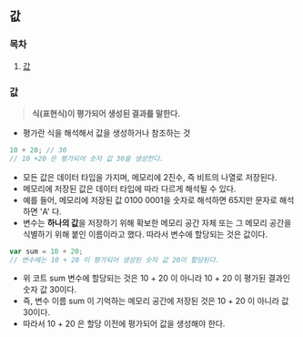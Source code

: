 ## 값

### 목차

1. [값](#값-1)


### 값

> **식(표현식)이 평가되어 생성된 결과를 말한다.**

- 평가란 식을 해석해서 값을 생성하거나 참조하는 것

```javascript
10 + 20; // 30
// 10 +20 은 평가되어 숫자 값 30을 생성한다.
```

- 모든 값은 데이터 타입을 가지며, 메모리에 2진수, 즉 비트의 나열로 저장된다.
- 메모리에 저장된 값은 데이터 타입에 따라 다르게 해석될 수 있다.
- 예를 들어, 메모리에 저장된 값 0100 0001을 숫자로 해석하면 65지만 문자로 해석하면 'A' 다.
- 변수는 **하나의 값**을 저장하기 위해 확보한 메모리 공간 자체 또는 그 메모리 공간을 식별하기 위해 붙인 이름이라고 했다. 따라서 변수에 할당되는 것은 값이다.

```javascript
var sum = 10 + 20;
// 변수에는 10 + 20 이 평가되어 생성된 숫자 값 20이 할당된다.
```

- 위 코트 sum 변수에 할당되는 것은 10 + 20 이 아니라 10 + 20 이 평가된 결과인 숫자 값 30이다.
- 즉, 변수 이름 sum 이 기억하는 메모리 공간에 저장된 것은 10 + 20 이 아니라 값 30이다.
- 따라서 10 + 20 은 할당 이전에 평가되어 값을 생성해야 한다.
